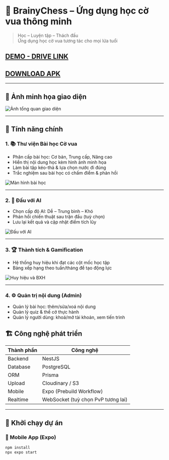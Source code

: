 # 🧠 **BrainyChess – Ứng dụng học cờ vua thông minh**

> Học – Luyện tập – Thách đấu  
> Ứng dụng học cờ vua tương tác cho mọi lứa tuổi

## [DEMO - DRIVE LINK](https://drive.google.com/file/d/1Ef57lreLN5dhFICctrNeW9N0UWxjT4AS/view?usp=sharing)
## [DOWNLOAD APK](https://drive.google.com/file/d/1Sv-0ULDGxNG_iMn1DGOKLmzxgFk4T3fn/view?usp=sharing)

---

## 📸 Ảnh minh họa giao diện

<!-- Thêm ảnh giới thiệu tổng quan app -->
![Ảnh tổng quan giao diện](https://res.cloudinary.com/dks2uuwb6/image/upload/v1749379961/4_bahnsj.png)

---

## 🧩 Tính năng chính

### 1. 📚 **Thư viện Bài học Cờ vua**
- Phân cấp bài học: Cơ bản, Trung cấp, Nâng cao
- Hiển thị nội dung học kèm hình ảnh minh họa
- Làm bài tập kéo-thả & lựa chọn nước đi đúng
- Trắc nghiệm sau bài học có chấm điểm & phản hồi

<!-- Ảnh minh họa bài học -->
![Màn hình bài học](https://res.cloudinary.com/dks2uuwb6/image/upload/v1749379962/5_dqohgu.png)

---

### 2. 🤖 **Đấu với AI**
- Chọn cấp độ AI: Dễ – Trung bình – Khó
- Phản hồi chiến thuật sau trận đấu (tuỳ chọn)
- Lưu lại kết quả và cập nhật điểm tích lũy

<!-- Ảnh minh họa trận đấu AI -->
![Đấu với AI](https://res.cloudinary.com/dks2uuwb6/image/upload/v1749379961/6_nnfmpf.png)

---

### 3. 🏆 **Thành tích & Gamification**
- Hệ thống huy hiệu khi đạt các cột mốc học tập
- Bảng xếp hạng theo tuần/tháng để tạo động lực

<!-- Ảnh minh họa bảng xếp hạng hoặc huy hiệu -->
![Huy hiệu và BXH](https://res.cloudinary.com/dks2uuwb6/image/upload/v1749379961/7_yb1we1.png)

---

### 4. ⚙️ **Quản trị nội dung (Admin)**
- Quản lý bài học: thêm/sửa/xoá nội dung
- Quản lý quiz & thế cờ thực hành
- Quản lý người dùng: khoá/mở tài khoản, xem tiến trình


## 🏗️ Công nghệ phát triển

| Thành phần | Công nghệ |
|------------|-----------|
| Backend    | NestJS    |
| Database   | PostgreSQL |
| ORM        | Prisma    |
| Upload     | Cloudinary / S3 |
| Mobile     | Expo (Prebuild Workflow) |
| Realtime   | WebSocket (tuỳ chọn PvP tương lai) |

---

## 🚀 Khởi chạy dự án

### 📱 Mobile App (Expo)
```bash
npm install
npx expo start
